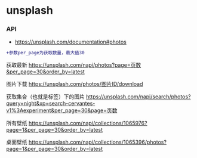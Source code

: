 # unsplash

### API 
- https://unsplash.com/documentation#photos

```diff
+参数per_page为获取数量，最大值30
```

获取最新
https://unsplash.com/napi/photos?page=页数&per_page=30&order_by=latest

图片下载
https://unsplash.com/photos/图片ID/download

获取集合（也就是标签）下的图片
https://unsplash.com/napi/search/photos?query=night&xp=search-cervantes-v1%3Aexperiment&per_page=30&page=页数

所有壁纸
https://unsplash.com/napi/collections/1065976?page=1&per_page=30&order_by=latest



桌面壁纸
https://unsplash.com/napi/collections/1065396/photos?page=1&per_page=30&order_by=latest
